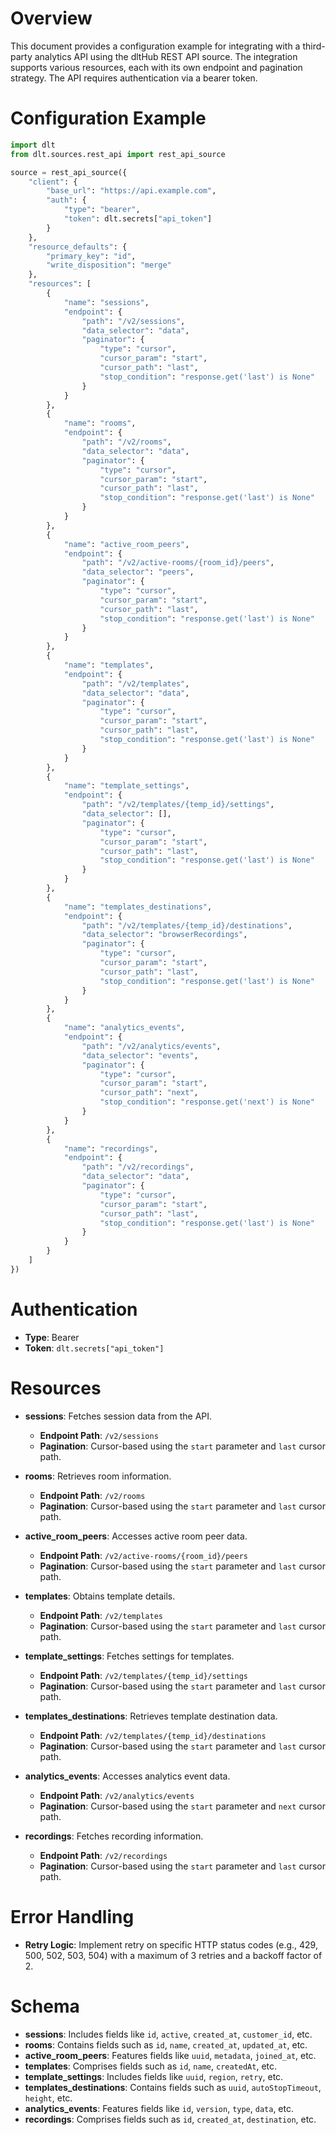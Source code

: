# Overview

This document provides a configuration example for integrating with a third-party analytics API using the dltHub REST API source. The integration supports various resources, each with its own endpoint and pagination strategy. The API requires authentication via a bearer token.

# Configuration Example

```python
import dlt
from dlt.sources.rest_api import rest_api_source

source = rest_api_source({
    "client": {
        "base_url": "https://api.example.com",
        "auth": {
            "type": "bearer",
            "token": dlt.secrets["api_token"]
        }
    },
    "resource_defaults": {
        "primary_key": "id",
        "write_disposition": "merge"
    },
    "resources": [
        {
            "name": "sessions",
            "endpoint": {
                "path": "/v2/sessions",
                "data_selector": "data",
                "paginator": {
                    "type": "cursor",
                    "cursor_param": "start",
                    "cursor_path": "last",
                    "stop_condition": "response.get('last') is None"
                }
            }
        },
        {
            "name": "rooms",
            "endpoint": {
                "path": "/v2/rooms",
                "data_selector": "data",
                "paginator": {
                    "type": "cursor",
                    "cursor_param": "start",
                    "cursor_path": "last",
                    "stop_condition": "response.get('last') is None"
                }
            }
        },
        {
            "name": "active_room_peers",
            "endpoint": {
                "path": "/v2/active-rooms/{room_id}/peers",
                "data_selector": "peers",
                "paginator": {
                    "type": "cursor",
                    "cursor_param": "start",
                    "cursor_path": "last",
                    "stop_condition": "response.get('last') is None"
                }
            }
        },
        {
            "name": "templates",
            "endpoint": {
                "path": "/v2/templates",
                "data_selector": "data",
                "paginator": {
                    "type": "cursor",
                    "cursor_param": "start",
                    "cursor_path": "last",
                    "stop_condition": "response.get('last') is None"
                }
            }
        },
        {
            "name": "template_settings",
            "endpoint": {
                "path": "/v2/templates/{temp_id}/settings",
                "data_selector": [],
                "paginator": {
                    "type": "cursor",
                    "cursor_param": "start",
                    "cursor_path": "last",
                    "stop_condition": "response.get('last') is None"
                }
            }
        },
        {
            "name": "templates_destinations",
            "endpoint": {
                "path": "/v2/templates/{temp_id}/destinations",
                "data_selector": "browserRecordings",
                "paginator": {
                    "type": "cursor",
                    "cursor_param": "start",
                    "cursor_path": "last",
                    "stop_condition": "response.get('last') is None"
                }
            }
        },
        {
            "name": "analytics_events",
            "endpoint": {
                "path": "/v2/analytics/events",
                "data_selector": "events",
                "paginator": {
                    "type": "cursor",
                    "cursor_param": "start",
                    "cursor_path": "next",
                    "stop_condition": "response.get('next') is None"
                }
            }
        },
        {
            "name": "recordings",
            "endpoint": {
                "path": "/v2/recordings",
                "data_selector": "data",
                "paginator": {
                    "type": "cursor",
                    "cursor_param": "start",
                    "cursor_path": "last",
                    "stop_condition": "response.get('last') is None"
                }
            }
        }
    ]
})
```

# Authentication

- **Type**: Bearer
- **Token**: `dlt.secrets["api_token"]`

# Resources

- **sessions**: Fetches session data from the API.
  - **Endpoint Path**: `/v2/sessions`
  - **Pagination**: Cursor-based using the `start` parameter and `last` cursor path.

- **rooms**: Retrieves room information.
  - **Endpoint Path**: `/v2/rooms`
  - **Pagination**: Cursor-based using the `start` parameter and `last` cursor path.

- **active_room_peers**: Accesses active room peer data.
  - **Endpoint Path**: `/v2/active-rooms/{room_id}/peers`
  - **Pagination**: Cursor-based using the `start` parameter and `last` cursor path.

- **templates**: Obtains template details.
  - **Endpoint Path**: `/v2/templates`
  - **Pagination**: Cursor-based using the `start` parameter and `last` cursor path.

- **template_settings**: Fetches settings for templates.
  - **Endpoint Path**: `/v2/templates/{temp_id}/settings`
  - **Pagination**: Cursor-based using the `start` parameter and `last` cursor path.

- **templates_destinations**: Retrieves template destination data.
  - **Endpoint Path**: `/v2/templates/{temp_id}/destinations`
  - **Pagination**: Cursor-based using the `start` parameter and `last` cursor path.

- **analytics_events**: Accesses analytics event data.
  - **Endpoint Path**: `/v2/analytics/events`
  - **Pagination**: Cursor-based using the `start` parameter and `next` cursor path.

- **recordings**: Fetches recording information.
  - **Endpoint Path**: `/v2/recordings`
  - **Pagination**: Cursor-based using the `start` parameter and `last` cursor path.

# Error Handling

- **Retry Logic**: Implement retry on specific HTTP status codes (e.g., 429, 500, 502, 503, 504) with a maximum of 3 retries and a backoff factor of 2.

# Schema

- **sessions**: Includes fields like `id`, `active`, `created_at`, `customer_id`, etc.
- **rooms**: Contains fields such as `id`, `name`, `created_at`, `updated_at`, etc.
- **active_room_peers**: Features fields like `uuid`, `metadata`, `joined_at`, etc.
- **templates**: Comprises fields such as `id`, `name`, `createdAt`, etc.
- **template_settings**: Includes fields like `uuid`, `region`, `retry`, etc.
- **templates_destinations**: Contains fields such as `uuid`, `autoStopTimeout`, `height`, etc.
- **analytics_events**: Features fields like `id`, `version`, `type`, `data`, etc.
- **recordings**: Comprises fields such as `id`, `created_at`, `destination`, etc.